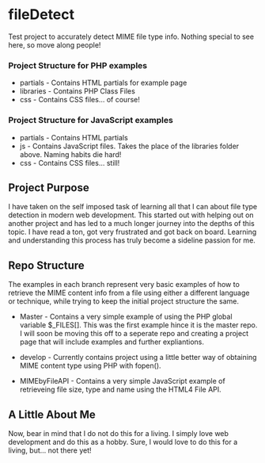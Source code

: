 fileDetect
==========

Test project to accurately detect MIME file type info. Nothing special to see here, so move along people!

### Project Structure for PHP examples
- partials - Contains HTML partials for example page
- libraries - Contains PHP Class Files
- css - Contains CSS files... of course!

### Project Structure for JavaScript examples
- partials - Contains HTML partials
- js - Contains JavaScript files. Takes the place of the libraries folder above. Naming habits die hard!
- css - Contains CSS files... still!

## Project Purpose

I have taken on the self imposed task of learning all that I can about file type detection in modern web development. This started out with helping out on another project and has led to a much longer journey into the depths of this topic. I have read a ton, got very frustrated and got back on board. Learning and understanding this process has truly become a sideline passion for me.

## Repo Structure

The examples in each branch represent very basic examples of how to retrieve the MIME content info from a file using either a different language or technique, while trying to keep the initial project structure the same.

- Master - Contains a very simple example of using the PHP global variable $_FILES[]. This was the first example hince it is the master repo. I will soon be moving this off to a seperate repo and creating a project page that will include examples and further expliantions.

- develop - Currently contains project using a little better way of obtaining MIME content type using PHP with fopen().

- MIMEbyFileAPI - Contains a very simple JavaScript example of retrieveing file size, type and name using the HTML4 File API.

## A Little About Me

Now, bear in mind that I do not do this for a living. I simply love web development and do this as a hobby. Sure, I would love to do this for a living, but... not there yet!